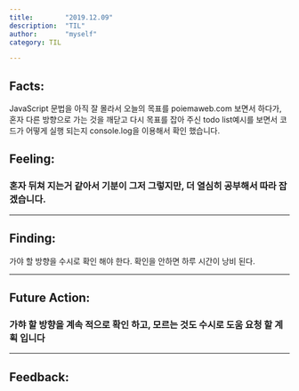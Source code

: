 ```yaml
---
title:        "2019.12.09"
description:  "TIL"
author:       "myself"
category: TIL

---
```


<h2><strong>Facts:</strong></h2> 
JavaScript 문법을 아직 잘 몰라서 오늘의 목표를 poiemaweb.com 보면서 하다가, 혼자 다른 방향으로 가는 것을 깨닫고 다시 목표를 잡아 주신 todo list예시를 보면서 코드가 어떻게 실행 되는지 console.log을 이용해서 확인 했습니다. 


<h2> Feeling:</h2>
<h3>혼자 뒤쳐 지는거 같아서 기분이 그저 그렇지만, 더 열심히 공부해서 따라 잡겠습니다.</h3>

---
<h2>Finding:</h2>
가야 할 방향을 수시로 확인 해야 한다. 확인을 안하면 하루 시간이 낭비 된다. 

---
<h2>Future Action:</h2>
<h3>가햐 할 방향을 계속 적으로 확인 하고, 모르는 것도 수시로 도움 요청 할 계획 입니다</h3>

---
<h2>Feedback:</h2>
<h3></h3>

